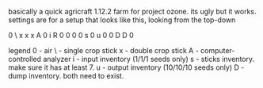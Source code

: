 basically a quick agricraft 1.12.2 farm for project ozone. its ugly but it works.
settings are for a setup that looks like this, looking from the top-down

0 \ x x x A 0
i R 0 0 0 0 s
0 u 0 0 D D 0

legend
0 - air
\ - single crop stick
x - double crop stick
A - computer-controlled analyzer
i - input inventory (1/1/1 seeds only)
s - sticks inventory. make sure it has at least 7.
u - output inventory (10/10/10 seeds only)
D - dump inventory. both need to exist.
